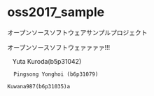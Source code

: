 # oss2017_sample
オープンソースソフトウェアサンプルプロジェクト  
  
  オープンソースソフトウェァァァァ!!!
  
    Yuta Kuroda(b5p31042)  
      
      Pingsong Yonghoi (b6p31079)  
        
	Kuwana987(b6p31035)a
